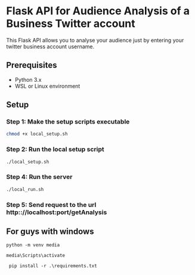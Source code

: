 
# Flask API for Audience Analysis of a Business Twitter account

This Flask API allows you to analyse your audience just by entering 
your twitter business account username.

## Prerequisites

- Python 3.x
- WSL or Linux environment

## Setup

### Step 1: Make the setup scripts executable

```bash
chmod +x local_setup.sh
```

### Step 2: Run the local setup script

```bash
./local_setup.sh
```



### Step 4: Run the server

```bash
./local_run.sh
```


### Step 5: Send request to the url http:://localhost:port/getAnalysis

## For guys with windows

```python -m venv media```

```media\Scripts\activate```

``` pip install -r .\requirements.txt```